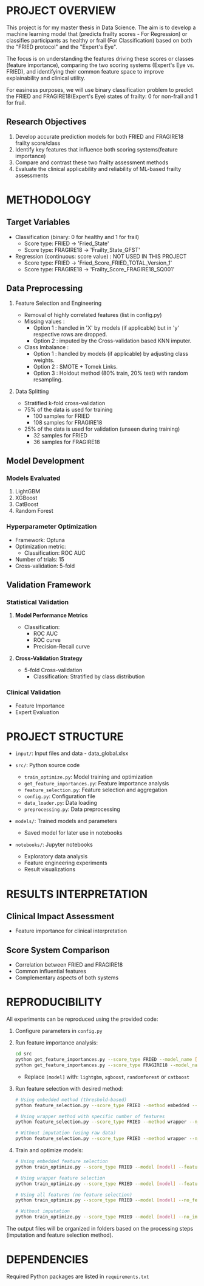 # PROJECT OVERVIEW
This project is for my master thesis in Data Science. The aim is to develop a machine learning model that (predicts frailty scores - For Regression) or classifies participants as healthy or frail (For Classification) based on both the "FRIED protocol" and the "Expert's Eye". 

The focus is on understanding the features driving these scores or classes (feature importance), comparing the two scoring systems (Expert's Eye vs. FRIED), and identifying their common feature space to improve explainability and clinical utility.

For easiness purposes, we will use binary classification problem to predict the FRIED and FRAGIRE18(Expert's Eye) states of frailty: 0 for non-frail and 1 for frail. 

## Research Objectives
1. Develop accurate prediction models for both FRIED and FRAGIRE18 frailty score/class
2. Identify key features that influence both scoring systems(feature importance)
3. Compare and contrast these two frailty assessment methods
4. Evaluate the clinical applicability and reliability of ML-based frailty assessments

# METHODOLOGY

## Target Variables
- Classification (binary: 0 for healthy and 1 for frail)
   - Score type: FRIED -> 'Fried_State'
   - Score type: FRAGIRE18 -> 'Frailty_State_GFST'
- Regression (continuous: score value) : NOT USED IN THIS PROJECT
   - Score type: FRIED -> 'Fried_Score_FRIED_TOTAL_Version_1'
   - Score type: FRAGIRE18 -> 'Frailty_Score_FRAGIRE18_SQ001'

## Data Preprocessing
1. Feature Selection and Engineering
   - Removal of highly correlated features (list in config.py)
   - Missing values :
      - Option 1 : handled in 'X' by models (if applicable) but in 'y' respective rows are dropped.
      - Option 2 : imputed by the Cross-validation based KNN imputer.
   - Class Imbalance :
      - Option 1 : handled by models (if applicable) by adjusting class weights.
      - Option 2 : SMOTE + Tomek Links.
      - Option 3 : Holdout method (80% train, 20% test) with random resampling.


2. Data Splitting
   - Stratified k-fold cross-validation
   - 75% of the data is used for training
      - 100 samples for FRIED
      - 108 samples for FRAGIRE18
   - 25% of the data is used for validation (unseen during training)
      - 32 samples for FRIED
      - 36 samples for FRAGIRE18

## Model Development

### Models Evaluated
1. LightGBM
2. XGBoost
3. CatBoost
4. Random Forest

### Hyperparameter Optimization
- Framework: Optuna
- Optimization metric: 
   - Classification: ROC AUC
- Number of trials: 15
- Cross-validation: 5-fold

## Validation Framework

### Statistical Validation

1. **Model Performance Metrics**
   - Classification:
     - ROC AUC
     - ROC curve
     - Precision-Recall curve

2. **Cross-Validation Strategy**
   - 5-fold Cross-validation
      - Classification: Stratified by class distribution

### Clinical Validation
 - Feature Importance
 - Expert Evaluation

# PROJECT STRUCTURE
- `input/`: Input files and data
      - data_global.xlsx

- `src/`: Python source code
  - `train_optimize.py`: Model training and optimization
  - `get_feature_importances.py`: Feature importance analysis
  - `feature_selection.py`: Feature selection and aggregation
  - `config.py`: Configuration file
  - `data_loader.py`: Data loading
  - `preprocessing.py`: Data preprocessing

- `models/`: Trained models and parameters
  - Saved model for later use in notebooks

- `notebooks/`: Jupyter notebooks
  - Exploratory data analysis
  - Feature engineering experiments
  - Result visualizations

# RESULTS INTERPRETATION

## Clinical Impact Assessment
- Feature importance for clinical interpretation

## Score System Comparison
- Correlation between FRIED and FRAGIRE18
- Common influential features
- Complementary aspects of both systems

# REPRODUCIBILITY
All experiments can be reproduced using the provided code:
1. Configure parameters in `config.py`
2. Run feature importance analysis:
   ```bash
   cd src
   python get_feature_importances.py --score_type FRIED --model_name [model]
   python get_feature_importances.py --score_type FRAGIRE18 --model_name [model]
   ```
   - Replace `[model]` with: `lightgbm`, `xgboost`, `randomforest` or `catboost`

3. Run feature selection with desired method:
   ```bash
   # Using embedded method (threshold-based)
   python feature_selection.py --score_type FRIED --method embedded --threshold 20
   
   # Using wrapper method with specific number of features
   python feature_selection.py --score_type FRIED --method wrapper --n_features 10
   
   # Without imputation (using raw data)
   python feature_selection.py --score_type FRIED --method wrapper --n_features 10 --no_imputation
   ```

4. Train and optimize models:
   ```bash
   # Using embedded feature selection
   python train_optimize.py --score_type FRIED --model [model] --feature_selection embedded
   
   # Using wrapper feature selection
   python train_optimize.py --score_type FRIED --model [model] --feature_selection wrapper
   
   # Using all features (no feature selection)
   python train_optimize.py --score_type FRIED --model [model] --no_feature_selection
   
   # Without imputation
   python train_optimize.py --score_type FRIED --model [model] --no_imputation
   ```

The output files will be organized in folders based on the processing steps (imputation and feature selection method).

# DEPENDENCIES
Required Python packages are listed in `requirements.txt`
